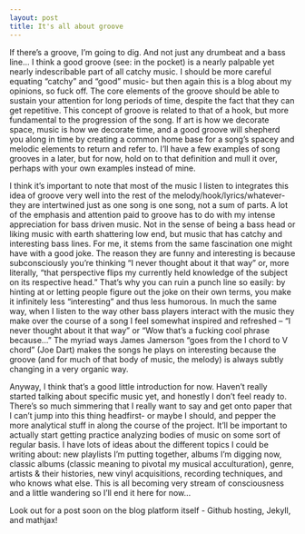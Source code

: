 ```yaml
---
layout: post
title: It's all about groove
---
```


If there’s a groove, I’m going to dig. And not just any drumbeat and a bass line… I think a good groove (see: in the pocket) is a nearly palpable yet nearly indescribable part of all catchy music.  I should be more careful equating “catchy” and “good” music- but then again this is a blog about my opinions, so fuck off. The core elements of the groove should be able to sustain your attention for long periods of time, despite the fact that they can get repetitive. This concept of groove is related to that of a hook, but more fundamental to the progression of the song. If art is how we decorate space, music is how we decorate time, and a good groove will shepherd you along  in time by creating a common home base for a song’s spacey and melodic elements to return and refer to. I’ll have a few examples of song grooves in a later, but for now, hold on to that definition and mull it over, perhaps with your own examples instead of mine. 

I think it’s important to note that most of the music I listen to integrates this idea of groove very well into the rest of the melody/hook/lyrics/whatever-they are intertwined just as one song is one song, not a sum of parts. A lot of the emphasis and attention paid to groove has to do with my intense appreciation for bass driven music. Not in the sense of being a bass head or liking music with earth shattering low end, but music that has catchy and interesting bass lines. For me, it stems from the same fascination one might have with a good joke. The reason they are funny and interesting is because subconsciously you’re thinking “I never thought about it that way” or, more literally, “that perspective flips my currently held knowledge of the subject on its respective head.” That’s why you can ruin a punch line so easily: by hinting at or letting people figure out the joke on their own terms, you make it infinitely less “interesting” and thus less humorous. In much the same way, when I listen to the way other bass players interact with the music they make over the course of a song I feel somewhat inspired and refreshed – “I never thought about it that way” or “Wow that’s a fucking cool phrase because…”  The myriad ways James Jamerson “goes from the I chord to V chord” (Joe Dart) makes the songs he plays on interesting because the groove (and for much of that body of music, the melody) is always subtly changing in a very organic way. 

Anyway, I think that’s a good little introduction for now. Haven’t really started talking about specific music yet, and honestly I don’t feel ready to. There’s so much simmering that I really want to say and get onto paper that I can’t jump into this thing headfirst- or maybe I should, and pepper the more analytical stuff in along the course of the project. It’ll be important to actually start getting practice analyzing bodies of music on some sort of regular basis. I have lots of ideas about the different topics I could be writing about: new playlists I’m putting together, albums I’m digging now, classic albums (classic meaning to pivotal my musical acculturation), genre, artists & their histories, new vinyl acquisitions, recording techniques, and who knows what else. This is all becoming very stream of consciousness and a little wandering so I’ll end it here for now…

Look out for a post soon on the blog platform itself - Github hosting, Jekyll, and mathjax!
